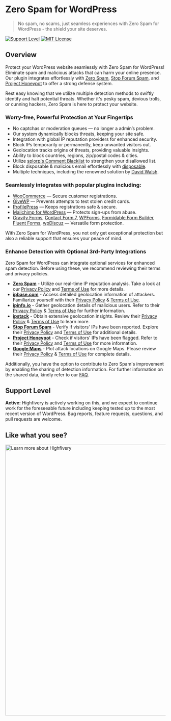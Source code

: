 # Zero Spam for WordPress

> No spam, no scams, just seamless experiences with Zero Spam for WordPress - the shield your site deserves.

[![Support Level](https://img.shields.io/badge/support-active-green.svg)](#support-level) [![MIT License](https://img.shields.io/github/license/Highfivery/.github.svg)](https://github.com/Highfivery/.github/blob/trunk/LICENSE.md)

## Overview

Protect your WordPress website seamlessly with Zero Spam for WordPress! Eliminate spam and malicious attacks that can harm your online presence. Our plugin integrates effortlessly with [Zero Spam](https://www.zerospam.org), [Stop Forum Spam](https://www.stopforumspam.com/), and [Project Honeypot](https://www.projecthoneypot.org/) to offer a strong defense system.

Rest easy knowing that we utilize multiple detection methods to swiftly identify and halt potential threats. Whether it's pesky spam, devious trolls, or cunning hackers, Zero Spam is here to protect your website.

### Worry-free, Powerful Protection at Your Fingertips

* No captchas or moderation queues — no longer a admin’s problem.
* Our system dynamically blocks threats, keeping your site safe.
* Integration with global IP reputation providers for enhanced security.
* Block IPs temporarily or permanently, keep unwanted visitors out.
* Geolocation tracks origins of threats, providing valuable insights.
* Ability to block countries, regions, zip/postal codes & cities.
* Utilize [splorp's Comment Blacklist](https://github.com/splorp/wordpress-comment-blacklist) to strengthen your disallowed list.
* Block disposable & malicious email effortlessly with [disposable](https://github.com/disposable).
* Multiple techniques, including the renowned solution by [David Walsh](https://davidwalsh.name/wordpress-comment-spam).

### Seamlessly integrates with popular plugins including:

* [WooCommerce](https://wordpress.org/plugins/woocommerce/) — Secure customer registrations.
* [GiveWP](https://givewp.com/ref/1118/) — Prevents attempts to test stolen credit cards.
* [ProfilePress](https://wordpress.org/plugins/wp-user-avatar/) — Keeps registrations safe & secure.
* [Mailchimp for WordPress](https://wordpress.org/plugins/mailchimp-for-wp/) — Protects sign-ups from abuse.
* [Gravity Forms](https://www.gravityforms.com/), [Contact Form 7](https://wordpress.org/plugins/contact-form-7/), [WPForms](https://wordpress.org/plugins/wpforms-lite/), [Formidable Form Builder](https://wordpress.org/plugins/formidable/), [Fluent Forms](https://wordpress.org/plugins/fluentform/), [wpDiscuz](https://wordpress.org/plugins/wpdiscuz/) — Versatile form protection.

With Zero Spam for WordPress, you not only get exceptional protection but also a reliable support that ensures your peace of mind.

### Enhance Detection with Optional 3rd-Party Integrations

Zero Spam for WordPress can integrate optional services for enhanced spam detection. Before using these, we recommend reviewing their terms and privacy policies.

* **[Zero Spam](https://www.zerospam.org/)** - Utilize our real-time IP reputation analysis. Take a look at our [Privacy Policy](https://www.zerospam.org/privacy/) and [Terms of Use](https://www.zerospam.org/terms/) for more details.
* **[ipbase.com](https://ipbase.com/)** - Access detailed geolocation information of attackers. Familiarize yourself with their [Privacy Policy](https://ipbase.com/privacy-policy/) & [Terms of Use](https://www.iubenda.com/terms-and-conditions/41661719).
* **[ipinfo.io](https://ipinfo.io/)** - Gather geolocation details of malicious users. Refer to their [Privacy Policy](https://ipinfo.io/privacy-policy) & [Terms of Use](https://ipinfo.io/terms-of-service) for further information.
* **[ipstack](https://ipstack.com/)** - Obtain extensive geolocation insights. Review their [Privacy Policy](https://www.ideracorp.com/Legal/APILayer/PrivacyStatement) & [Terms of Use](https://ipstack.com/terms) to learn more.
* **[Stop Forum Spam](https://www.stopforumspam.com/)** - Verify if visitors' IPs have been reported. Explore their [Privacy Policy](https://www.stopforumspam.com/privacy) and [Terms of Use](https://www.stopforumspam.com/legal) for additional details.
* **[Project Honeypot](https://www.projecthoneypot.org/)** - Check if visitors' IPs have been flagged. Refer to their [Privacy Policy](https://www.projecthoneypot.org/privacy_policy.php) and [Terms of Use](https://www.projecthoneypot.org/terms_of_use.php) for more information.
* **[Google Maps](https://developers.google.com/maps)** - Plot attack locations on Google Maps. Please review their [Privacy Policy](https://www.ideracorp.com/Legal/APILayer/PrivacyStatement) & [Terms of Use](https://developers.google.com/terms/site-terms) for complete details.

Additionally, you have the option to contribute to Zero Spam's improvement by enabling the sharing of detection information. For further information on the shared data, kindly refer to our [FAQ](https://github.com/Highfivery/zero-spam-for-wordpress/wiki/FAQ).

## Support Level

**Active:** Highfivery is actively working on this, and we expect to continue work for the foreseeable future including keeping tested up to the most recent version of WordPress.  Bug reports, feature requests, questions, and pull requests are welcome.

## Like what you see?

<a href="https://highfivery.com"><img src="https://dashboard.highfivery.com/wp-content/uploads/2023/07/open-source-banner.png" width="850" alt="Learn more about Highfivery"></a>
